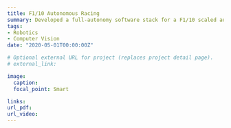 ```yaml
---
title: F1/10 Autonomous Racing
summary: Developed a full-autonomy software stack for a F1/10 scaled autonomous racecar in ROS framework. Inclued autonomy modules- time-to-collision based automatic emergency braking, follow-the-gap reactive method, point-to-line metric based iterative-closest-point algorithm for scan-matching, A* and RRT* path-planner, April-tag based pose prediction, raceline optimization, trajectory tracking using Pure Pursuit and Model Predictive Control.
tags:
- Robotics
- Computer Vision
date: "2020-05-01T00:00:00Z"

# Optional external URL for project (replaces project detail page).
# external_link:

image:
  caption: 
  focal_point: Smart

links:
url_pdf: 
url_video: 
---
```

